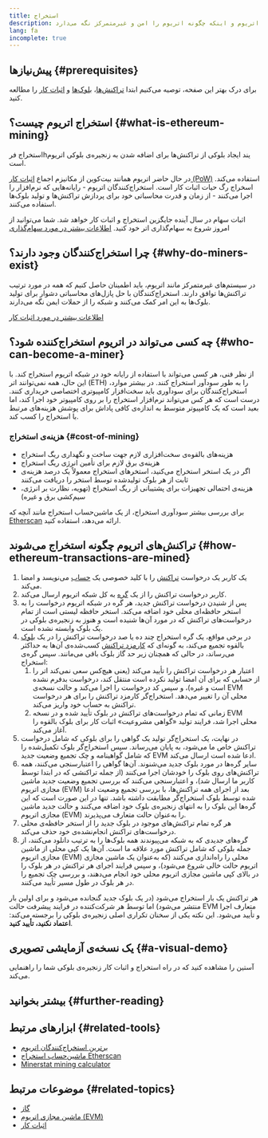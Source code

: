```yaml
---
title: استخراج
description: توضیحی در مورد نحوه کار استخراج در اتریوم و اینکه چگونه اتریوم را امن و غیرمتمرکز نگه می‌دارد.
lang: fa
incomplete: true
---
```


## پیش‌نیازها {#prerequisites}

برای درک بهتر این صفحه، توصیه می‌کنیم ابتدا [تراکنش‌ها](/developers/docs/transactions/)‏، [بلوک‌ها](/developers/docs/blocks/) و [اثبات کار](/developers/docs/consensus-mechanisms/pow/) را مطالعه کنید.

## استخراج اتریوم چیست؟ {#what-is-ethereum-mining}

استخراج فرhیند ایجاد بلوکی از تراکنش‌ها برای اضافه شدن به زنجیره‌ی بلوکی اتریوم است.

در حال حاضر اتریوم همانند بیت‌کوین از مکانیزم اجماع [اثبات کار (PoW)](/developers/docs/consensus-mechanisms/pow/) استفاده می‌کند. اسخراج رگ حیات اثبات کار است. استخراج‌کنندگان اتریوم - رایانه‌هایی که نرم‌افزار را اجرا می‌کنند - از زمان و قدرت محاسباتی خود برای پردازش تراکنش‌ها و تولید بلوک‌ها استفاده می‌کنند.

<Alert>
<AlertEmoji text=":wave:" />
<AlertContent>
<AlertDescription>
   اثبات سهام در سال آینده جایگزین استخراج و اثبات کار خواهد شد. شما می‌توانید از امروز شروع به سهام‌گذاری اتر خود کنید. <a href="/staking/">اطلاعات بیشتر در مورد سهام‌گذاری</a>    
</AlertDescription>
</AlertContent>
</Alert>

## چرا استخراج‌کنندگان وجود دارند؟ {#why-do-miners-exist}

در سیستم‌های غیرمتمرکز مانند اتریوم، باید اطمینان حاصل کنیم که همه در مورد ترتیب تراکنش‌ها توافق دارند. استخراج‌کنندگان با حل پازل‌های محاسباتی دشوار برای تولید بلوک‌ها به این امر کمک می‌کنند و شبکه را از حملات ایمن نگه می‌دارند.

[اطلاعات بیشتر در مورد اثبات کار](/developers/docs/consensus-mechanisms/pow/)

## چه کسی می‌تواند در اتریوم استخراج‌کننده شود؟ {#who-can-become-a-miner}

از نظر فنی، هر کسی می‌تواند با استفاده از رایانه خود در شبکه اتریوم استخراج کند. با این حال، همه نمی‌توانند اتر (ETH) را به طور سودآور استخراج کنند. در بیشتر موارد، استخراج‌کنندگان برای سودآوری باید سخت‌افزار کامپیوتری اختصاصی خریداری کنند. درست است که هر کس می‌تواند نرم‌افزار استخراج را بر روی کامپیوتر خود اجرا کند، اما بعید است که یک کامپیوتر متوسط به اندازه‌ی کافی پاداش برای پوشش هزینه‌های مرتبط با استخراج را کسب کند.

### هزینه‌ی استخراج {#cost-of-mining}

- هزینه‌های بالقوه‌ی سخت‌افزاری لازم جهت ساخت و نگهداری ریگ استخراج
- هزینه‌ی برق لازم برای تأمین انرژی ریگ استخراج
- اگر در یک استخر استخراج می‌کنید، استخرهای استخراج معمولاً یک درصد هزینه‌ی ثابت از هر بلوک تولیدشده توسط استخر را دریافت می‌کنند
- هزینه‌ی احتمالی تجهیزات برای پشتیبانی از ریگ استخراج (تهویه، نظارت بر انرژی، سیم‌کشی برق و غیره)

برای بررسی بیشتر سودآوری استخراج، از یک ماشین‌حساب استخراج مانند آنچه که [Etherscan](https://etherscan.io/ether-mining-calculator) ارائه می‌دهد، استفاده کنید.

## تراکنش‌های اتریوم چگونه استخراج می‌شوند {#how-ethereum-transactions-are-mined}

1. یک کاربر یک درخواست [تراکنش](/developers/docs/transactions/) را با کلید خصوصی یک [حساب](/developers/docs/accounts/) می‌نویسد و امضا می‌کند.
2. کاربر درخواست تراکنش را از یک [گره](/developers/docs/nodes-and-clients/) به کل شبکه اتریوم ارسال می‌کند.
3. پس از شنیدن درخواست تراکنش جدید، هر گره در شبکه اتریوم درخواست را به استخر حافظه‌ای محلی خود اضافه می‌کند. استخر حافظه لیستی است از تمام درخواست‌های تراکنش که در مورد آن‌ها شنیده است و هنوز به زنجیره‌ی بلوکی در یک بلوک وابسته نشده است.
4. در برخی مواقع، یک گره استخراج چند ده یا صد درخواست تراکنش را در یک [بلوک](/developers/docs/blocks/) بالقوه تجمیع می‌کند، به گونه‌ای که [کارمزد تراکنش](/developers/docs/gas/) کسب‌شده‌ی آن‌ها به حداکثر می‌رساند، در حالی که همچنان زیر حد گاز بلوک باقی می‌مانند. سپس گره‌ی استخراج:
   1. اعتبار هر درخواست تراکنش را تأیید می‌کند (یعنی هیچ‌کس سعی نمی‌کند اتر را از حسابی که برای آن امضا تولید نکرده است منتقل کند، درخواست بدفرم نشده است و غیره)، و سپس کد درخواست را اجرا می‌کند و حالت نسخه‌ی EVM محلی آن را تغییر می‌دهد. استخراج‌گر کارمزد تراکنش را برای هر درخواست تراکنش به حساب خود واریز می‌کند.
   2. زمانی که تمام درخواست‌های تراکنش در بلوک تأیید شده و در نسخه EVM محلی اجرا شد، فرایند تولید «گواهی مشروعیت» اثبات کار برای بلوک بالقوه را آغاز می‌کند.
5. در نهایت، یک استخراج‌گر تولید یک گواهی را برای بلوکی که شامل درخواست تراکنش خاص ما می‌شود، به پایان می‌رساند. سپس استخراج‌گر بلوک تکمیل‌شده را که شامل گواهینامه و چک تجمیع وضعیت جدید EVM ادعا شده است ارسال می‌کند.
6. سایر گره‌ها در مورد بلوک جدید می‌شنوند. آن‌ها گواهی را اعتبارسنجی می‌کنند، همه تراکنش‌های روی بلوک را خودشان اجرا می‌کنند (از جمله تراکنشی که در ابتدا توسط کاربر ما ارسال شد)، و اعتبارسنجی می‌کنند که بررسی تجمیع وضعیت جدید ماشین مجازی اتریوم (EVM) بعد از اجرای همه تراکنش‌ها، با بررسی تجمیع وضعیت ادعا شده توسط بلوک استخراج‌گر مطابقت داشته باشد. تنها در این صورت است که این گره‌ها این بلوک را به انتهای زنجیره‌ی بلوک خود اضافه می‌کنند و حالت جدید ماشین مجازی اتریوم (EVM) را به‌عنوان حالت متعارف می‌پذیرند.
7. هر گره تمام تراکنش‌های موجود در بلوک جدید را از استخر حافظه‌ی محلی درخواست‌های تراکنش انجام‌نشده‌ی خود حذف می‌کند.
8. گره‌های جدیدی که به شبکه می‌پیوندند همه بلوک‌ها را به ترتیب دانلود می‌کنند، از جمله بلوکی که شامل تراکنش مورد علاقه ما است. آن‌ها یک کپی محلی از ماشین مجازی اتریوم (EVM) محلی را راه‌اندازی می‌کنند (که به‌عنوان یک ماشین مجازی اتریوم حالت خالی شروع می‌شود)، و سپس فرایند اجرای هر تراکنش در هر بلوک را در بالای کپی ماشین مجازی اتریوم محلی خود انجام می‌دهند، و بررسی چک تجمیع را در هر بلوک در طول مسیر تأیید می‌کنند.

هر تراکنش یک بار استخراج می‌شود (در یک بلوک جدید گنجانده می‌شود و برای اولین بار منتشر می‌شود) اما توسط هر شرکت‌کننده در فرایند پیشرفت حالت EVM متعارف اجرا و تأیید می‌شود. این نکته یکی از سخنان تکراری اصلی زنجیره‌ی بلوکی را برجسته می‌کند: **اعتماد نکنید، تأیید کنید**.

## یک نسخه‌ی آزمایشی تصویری {#a-visual-demo}

آستین را مشاهده کنید که در راه استخراج و اثبات کار زنجیره‌ی بلوکی شما را راهنمایی می‌کند.

<YouTube id="zcX7OJ-L8XQ" />

## بیشتر بخوانید {#further-reading}

## ابزارهای مرتبط {#related-tools}

- [برترین استخراج‌کنندگان اتریوم](https://etherscan.io/stat/miner?range=7&blocktype=blocks)
- [ماشین‌حساب استخراج Etherscan](https://etherscan.io/ether-mining-calculator)
- [Minerstat mining calculator](https://minerstat.com/coin/ETH)

## موضوعات مرتبط {#related-topics}

- [گاز](/developers/docs/gas/)
- [ماشین مجازی اتریوم (EVM)](/developers/docs/evm/)
- [اثبات کار](/developers/docs/consensus-mechanisms/pow/)
